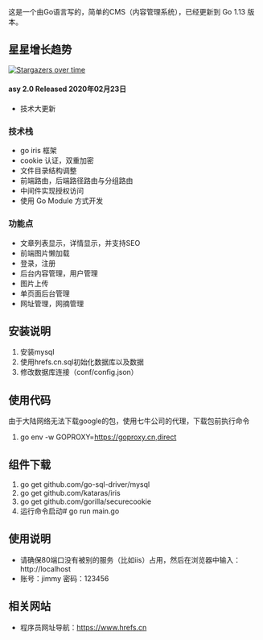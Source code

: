 这是一个由Go语言写的，简单的CMS（内容管理系统），已经更新到 Go 1.13 版本。

## 星星增长趋势
[![Stargazers over time](https://starchart.cc/iissy/goweb.svg)](https://starchart.cc/iissy/goweb)

#### asy 2.0 Released 2020年02月23日
+ 技术大更新

### 技术栈
+ go iris 框架
+ cookie 认证，双重加密
+ 文件目录结构调整
+ 前端路由，后端路径路由与分组路由
+ 中间件实现授权访问
+ 使用 Go Module 方式开发

### 功能点
+ 文章列表显示，详情显示，并支持SEO
+ 前端图片懒加载
+ 登录，注册
+ 后台内容管理，用户管理
+ 图片上传
+ 单页面后台管理
+ 网址管理，网摘管理

## 安装说明
1. 安装mysql
2. 使用hrefs.cn.sql初始化数据库以及数据
3. 修改数据库连接（conf/config.json）

## 使用代码
由于大陆网络无法下载google的包，使用七牛公司的代理，下载包前执行命令
1. go env -w GOPROXY=https://goproxy.cn,direct

## 组件下载
1. go get github.com/go-sql-driver/mysql
2. go get github.com/kataras/iris
3. go get github.com/gorilla/securecookie
4. 运行命令启动# go run main.go

## 使用说明
+ 请确保80端口没有被别的服务（比如iis）占用，然后在浏览器中输入：http://localhost
+ 账号：jimmy 密码：123456


## 相关网站
+ 程序员网址导航：https://www.hrefs.cn